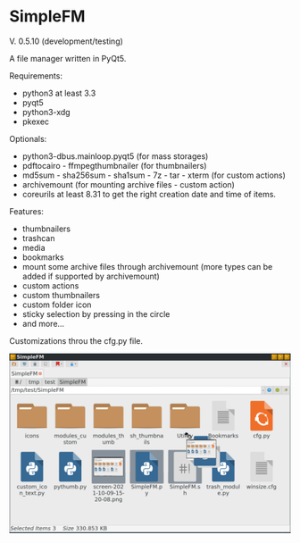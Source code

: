 # SimpleFM
V. 0.5.10 (development/testing)

A file manager written in PyQt5.

Requirements:
- python3 at least 3.3
- pyqt5
- python3-xdg
- pkexec

Optionals:
- python3-dbus.mainloop.pyqt5 (for mass storages)
- pdftocairo - ffmpegthumbnailer (for thumbnailers)
- md5sum - sha256sum - sha1sum - 7z - tar - xterm (for custom actions)
- archivemount (for mounting archive files - custom action)
- coreurils at least 8.31 to get the right creation date and time of items.

Features:
- thumbnailers
- trashcan
- media
- bookmarks
- mount some archive files through archivemount (more types can be added if supported by archivemount) 
- custom actions
- custom thumbnailers
- custom folder icon
- sticky selection by pressing in the circle
- and more...

Customizations throu the cfg.py file.


![My image](https://github.com/frank038/SimpleFM/blob/main/screenshot1.png)
